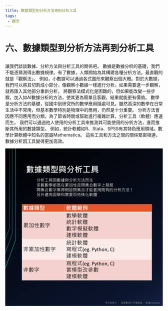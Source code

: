 ```yaml
---
title: 數據類型到分析方法再到分析工具
tags: 
 - 觀念
---
```


# 六、數據類型到分析方法再到分析工具

##

讓我們談談數據、分析方法與分析工具的關係吧。
數據是數據分析的基礎，我們不能憑猜測得出數據規律。有了數據，人類開始為其構建各種分析方法。最直觀的就是「觀察法」。
例如，小數據可以通過各式圖形來觀察出個大概。對於大數據，我們可以將其切割成小部分，像觀察小數據一樣進行分析。如果需要進一步觀察，就再匯入其他部分重新分析。
將觀察法模式化是困難的，但如果能改變一些步驟，加入如AI數據分析的方法，使其更為簡單且客觀，結果就能更有價值。
數學是分析方法的基礎，從國中到研究所的數學應用隨處可見。雖然高深的數學在日常生活中不常用，但基本數學特別是物理中的應用，仍然是十分重要。
分析方法會因應不同應用而分類，為了節省時間或幫助進行複雜計算，分析工具（軟體）應運而生。
我們可以通過他人使用的分析工具來推測其可能使用的分析方法，進而推斷其所用的數據類型。
例如，統計軟體如R、Stata、SPSS有其特色應用領域。數學計算軟體中知名的當屬Mathematica。
這些工具和方法之間的關係緊密相連，數據分析因工具變得更加高效。

![](https://raw.githubusercontent.com/meiyulee/pic001/master/zerotoonelearnda2024/S1-6-001.JPG)